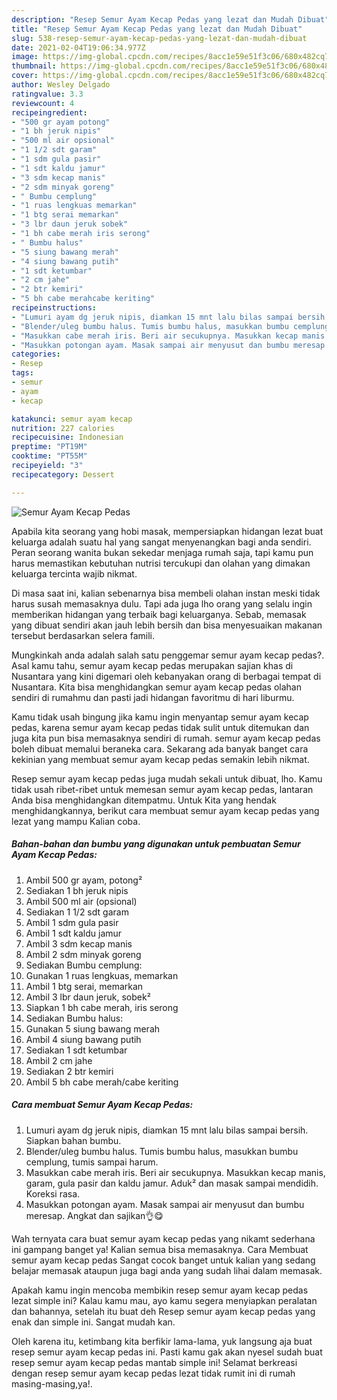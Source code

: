 ```yaml
---
description: "Resep Semur Ayam Kecap Pedas yang lezat dan Mudah Dibuat"
title: "Resep Semur Ayam Kecap Pedas yang lezat dan Mudah Dibuat"
slug: 538-resep-semur-ayam-kecap-pedas-yang-lezat-dan-mudah-dibuat
date: 2021-02-04T19:06:34.977Z
image: https://img-global.cpcdn.com/recipes/8acc1e59e51f3c06/680x482cq70/semur-ayam-kecap-pedas-foto-resep-utama.jpg
thumbnail: https://img-global.cpcdn.com/recipes/8acc1e59e51f3c06/680x482cq70/semur-ayam-kecap-pedas-foto-resep-utama.jpg
cover: https://img-global.cpcdn.com/recipes/8acc1e59e51f3c06/680x482cq70/semur-ayam-kecap-pedas-foto-resep-utama.jpg
author: Wesley Delgado
ratingvalue: 3.3
reviewcount: 4
recipeingredient:
- "500 gr ayam potong"
- "1 bh jeruk nipis"
- "500 ml air opsional"
- "1 1/2 sdt garam"
- "1 sdm gula pasir"
- "1 sdt kaldu jamur"
- "3 sdm kecap manis"
- "2 sdm minyak goreng"
- " Bumbu cemplung"
- "1 ruas lengkuas memarkan"
- "1 btg serai memarkan"
- "3 lbr daun jeruk sobek"
- "1 bh cabe merah iris serong"
- " Bumbu halus"
- "5 siung bawang merah"
- "4 siung bawang putih"
- "1 sdt ketumbar"
- "2 cm jahe"
- "2 btr kemiri"
- "5 bh cabe merahcabe keriting"
recipeinstructions:
- "Lumuri ayam dg jeruk nipis, diamkan 15 mnt lalu bilas sampai bersih. Siapkan bahan bumbu."
- "Blender/uleg bumbu halus. Tumis bumbu halus, masukkan bumbu cemplung, tumis sampai harum."
- "Masukkan cabe merah iris. Beri air secukupnya. Masukkan kecap manis, garam, gula pasir dan kaldu jamur. Aduk² dan masak sampai mendidih. Koreksi rasa."
- "Masukkan potongan ayam. Masak sampai air menyusut dan bumbu meresap. Angkat dan sajikan👌😋"
categories:
- Resep
tags:
- semur
- ayam
- kecap

katakunci: semur ayam kecap 
nutrition: 227 calories
recipecuisine: Indonesian
preptime: "PT19M"
cooktime: "PT55M"
recipeyield: "3"
recipecategory: Dessert

---
```



![Semur Ayam Kecap Pedas](https://img-global.cpcdn.com/recipes/8acc1e59e51f3c06/680x482cq70/semur-ayam-kecap-pedas-foto-resep-utama.jpg)

Apabila kita seorang yang hobi masak, mempersiapkan hidangan lezat buat keluarga adalah suatu hal yang sangat menyenangkan bagi anda sendiri. Peran seorang  wanita bukan sekedar menjaga rumah saja, tapi kamu pun harus memastikan kebutuhan nutrisi tercukupi dan olahan yang dimakan keluarga tercinta wajib nikmat.

Di masa  saat ini, kalian sebenarnya bisa membeli olahan instan meski tidak harus susah memasaknya dulu. Tapi ada juga lho orang yang selalu ingin memberikan hidangan yang terbaik bagi keluarganya. Sebab, memasak yang dibuat sendiri akan jauh lebih bersih dan bisa menyesuaikan makanan tersebut berdasarkan selera famili. 



Mungkinkah anda adalah salah satu penggemar semur ayam kecap pedas?. Asal kamu tahu, semur ayam kecap pedas merupakan sajian khas di Nusantara yang kini digemari oleh kebanyakan orang di berbagai tempat di Nusantara. Kita bisa menghidangkan semur ayam kecap pedas olahan sendiri di rumahmu dan pasti jadi hidangan favoritmu di hari liburmu.

Kamu tidak usah bingung jika kamu ingin menyantap semur ayam kecap pedas, karena semur ayam kecap pedas tidak sulit untuk ditemukan dan juga kita pun bisa memasaknya sendiri di rumah. semur ayam kecap pedas boleh dibuat memalui beraneka cara. Sekarang ada banyak banget cara kekinian yang membuat semur ayam kecap pedas semakin lebih nikmat.

Resep semur ayam kecap pedas juga mudah sekali untuk dibuat, lho. Kamu tidak usah ribet-ribet untuk memesan semur ayam kecap pedas, lantaran Anda bisa menghidangkan ditempatmu. Untuk Kita yang hendak menghidangkannya, berikut cara membuat semur ayam kecap pedas yang lezat yang mampu Kalian coba.

<!--inarticleads1-->

##### Bahan-bahan dan bumbu yang digunakan untuk pembuatan Semur Ayam Kecap Pedas:

1. Ambil 500 gr ayam, potong²
1. Sediakan 1 bh jeruk nipis
1. Ambil 500 ml air (opsional)
1. Sediakan 1 1/2 sdt garam
1. Ambil 1 sdm gula pasir
1. Ambil 1 sdt kaldu jamur
1. Ambil 3 sdm kecap manis
1. Ambil 2 sdm minyak goreng
1. Sediakan  Bumbu cemplung:
1. Gunakan 1 ruas lengkuas, memarkan
1. Ambil 1 btg serai, memarkan
1. Ambil 3 lbr daun jeruk, sobek²
1. Siapkan 1 bh cabe merah, iris serong
1. Sediakan  Bumbu halus:
1. Gunakan 5 siung bawang merah
1. Ambil 4 siung bawang putih
1. Sediakan 1 sdt ketumbar
1. Ambil 2 cm jahe
1. Sediakan 2 btr kemiri
1. Ambil 5 bh cabe merah/cabe keriting




<!--inarticleads2-->

##### Cara membuat Semur Ayam Kecap Pedas:

1. Lumuri ayam dg jeruk nipis, diamkan 15 mnt lalu bilas sampai bersih. Siapkan bahan bumbu.
1. Blender/uleg bumbu halus. Tumis bumbu halus, masukkan bumbu cemplung, tumis sampai harum.
1. Masukkan cabe merah iris. Beri air secukupnya. Masukkan kecap manis, garam, gula pasir dan kaldu jamur. Aduk² dan masak sampai mendidih. Koreksi rasa.
1. Masukkan potongan ayam. Masak sampai air menyusut dan bumbu meresap. Angkat dan sajikan👌😋




Wah ternyata cara buat semur ayam kecap pedas yang nikamt sederhana ini gampang banget ya! Kalian semua bisa memasaknya. Cara Membuat semur ayam kecap pedas Sangat cocok banget untuk kalian yang sedang belajar memasak ataupun juga bagi anda yang sudah lihai dalam memasak.

Apakah kamu ingin mencoba membikin resep semur ayam kecap pedas lezat simple ini? Kalau kamu mau, ayo kamu segera menyiapkan peralatan dan bahannya, setelah itu buat deh Resep semur ayam kecap pedas yang enak dan simple ini. Sangat mudah kan. 

Oleh karena itu, ketimbang kita berfikir lama-lama, yuk langsung aja buat resep semur ayam kecap pedas ini. Pasti kamu gak akan nyesel sudah buat resep semur ayam kecap pedas mantab simple ini! Selamat berkreasi dengan resep semur ayam kecap pedas lezat tidak rumit ini di rumah masing-masing,ya!.

